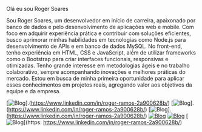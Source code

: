 Olá eu sou Roger Soares



Sou 
Roger Soares, um desenvolvedor em início de carreira, apaixonado por
banco de dados e pelo desenvolvimento de aplicações web e mobile. Com
foco em adquirir experiência prática e contribuir com soluções
eficientes, busco aprimorar minhas habilidades em tecnologias como
Node.js para desenvolvimento de APIs e em banco de dados MySQL. No
front-end, tenho experiência em HTML, CSS e JavaScript, além de utilizar
frameworks como o Bootstrap para criar interfaces funcionais,
responsivas e otimizadas.
Tenho grande interesse em metodologias
ágeis e no trabalho colaborativo, sempre acompanhando inovações e
melhores práticas do mercado. Estou em busca de minha primeira
oportunidade para aplicar esses conhecimentos em projetos reais,
agregando valor aos objetivos da equipe e da empresa.

[![Blog](https://img.shields.io/badge/HTML5-E34F26?style=for-the-badge&logo=html5&logoColor=white)].(https://www.linkedin.com/in/roger-ramos-2a900628b/)
[![Blog](https://img.shields.io/badge/CSS-239120?&style=for-the-badge&logo=css3&logoColor=white)].(https://www.linkedin.com/in/roger-ramos-2a900628b/)
[![Blog](https://img.shields.io/badge/JavaScript-F7DF1E?style=for-the-badge&logo=javascript&logoColor=black)].(https://www.linkedin.com/in/roger-ramos-2a900628b/)
[![Blog](https://img.shields.io/badge/TypeScript-007ACC?style=for-the-badge&logo=typescript&logoColor=white)](https://www.linkedin.com/in/roger-ramos-2a900628b/)
[![Blog](https://img.shields.io/badge/Node.js-43853D?style=for-the-badge&logo=node.js&logoColor=white)](https://www.linkedin.com/in/roger-ramos-2a900628b/)
[![Blog](https://img.shields.io/badge/Bootstrap-563D7C?style=for-the-badge&logo=bootstrap&logoColor=white)](https: https://www.linkedin.com/in/roger-ramos-2a900628b/)
